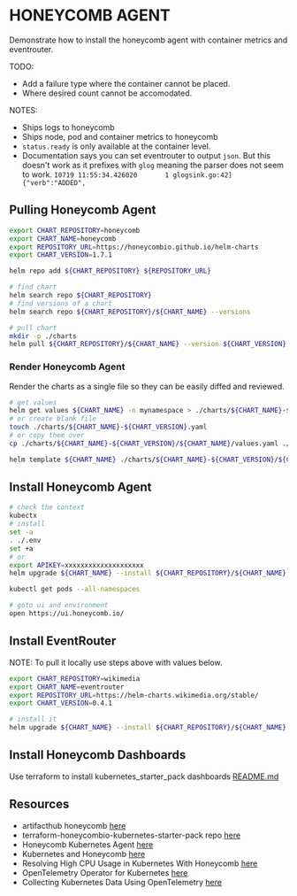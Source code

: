 # HONEYCOMB AGENT

Demonstrate how to install the honeycomb agent with container metrics and eventrouter.  

TODO:  

* Add a failure type where the container cannot be placed.  
* Where desired count cannot be accomodated.  

NOTES:

* Ships logs to honeycomb
* Ships node, pod and container metrics to honeycomb
* `status.ready` is only available at the container level.
* Documentation says you can set eventrouter to output `json`.  But this doesn't work as it prefixes with `glog` meaning the parser does not seem to work. `I0719 11:55:34.426020       1 glogsink.go:42] {"verb":"ADDED",`  

## Pulling Honeycomb Agent

```sh
export CHART_REPOSITORY=honeycomb
export CHART_NAME=honeycomb
export REPOSITORY_URL=https://honeycombio.github.io/helm-charts
export CHART_VERSION=1.7.1
```

```sh
helm repo add ${CHART_REPOSITORY} ${REPOSITORY_URL}

# find chart
helm search repo ${CHART_REPOSITORY}
# find versions of a chart 
helm search repo ${CHART_REPOSITORY}/${CHART_NAME} --versions

# pull chart
mkdir -p ./charts
helm pull ${CHART_REPOSITORY}/${CHART_NAME} --version ${CHART_VERSION} --untar --untardir ./charts/${CHART_NAME}-${CHART_VERSION}
```

### Render Honeycomb Agent

Render the charts as a single file so they can be easily diffed and reviewed.  

```sh
# get values 
helm get values ${CHART_NAME} -n mynamespace > ./charts/${CHART_NAME}-${CHART_VERSION}.yaml
# or create blank file
touch ./charts/${CHART_NAME}-${CHART_VERSION}.yaml
# or copy them over
cp ./charts/${CHART_NAME}-${CHART_VERSION}/${CHART_NAME}/values.yaml ./charts/${CHART_NAME}-${CHART_VERSION}/${CHART_NAME}-values.yaml

helm template ${CHART_NAME} ./charts/${CHART_NAME}-${CHART_VERSION}/${CHART_NAME} -f ./charts/${CHART_NAME}-${CHART_VERSION}/${CHART_NAME}-values.yaml --namespace kube-system > ./charts/${CHART_NAME}-${CHART_VERSION}-test.yaml
```

## Install Honeycomb Agent

```sh
# check the context
kubectx
# install
set -a
. ./.env
set +a
# or
export APIKEY=xxxxxxxxxxxxxxxxxxxx
helm upgrade ${CHART_NAME} --install ${CHART_REPOSITORY}/${CHART_NAME} -f ./honeycomb-agent-values.yaml --set honeycomb.apiKey=$APIKEY

kubectl get pods --all-namespaces

# goto ui and environment
open https://ui.honeycomb.io/
```

## Install EventRouter

NOTE: To pull it locally use steps above with values below.  

```sh
export CHART_REPOSITORY=wikimedia
export CHART_NAME=eventrouter
export REPOSITORY_URL=https://helm-charts.wikimedia.org/stable/
export CHART_VERSION=0.4.1

# install it 
helm upgrade ${CHART_NAME} --install ${CHART_REPOSITORY}/${CHART_NAME} --namespace ${CHART_NAME} --create-namespace --set sink=glog
```

## Install Honeycomb Dashboards

Use terraform to install kubernetes_starter_pack dashboards [README.md](kubernetes_starter_pack/README.md)  

## Resources

* artifacthub honeycomb [here](https://artifacthub.io/packages/helm/honeycomb/honeycomb)
* terraform-honeycombio-kubernetes-starter-pack repo [here](https://github.com/honeycombio/terraform-honeycombio-kubernetes-starter-pack)
* Honeycomb Kubernetes Agent [here](https://docs.honeycomb.io/integrations/kubernetes/honeycomb-kubernetes-agent/)
* Kubernetes and Honeycomb [here](https://docs.honeycomb.io/integrations/kubernetes/)
* Resolving High CPU Usage in Kubernetes With Honeycomb [here](https://www.honeycomb.io/blog/diving-into-kubernetes-clusters-with-honeycomb)
* OpenTelemetry Operator for Kubernetes [here](https://opentelemetry.io/docs/k8s-operator/)
* Collecting Kubernetes Data Using OpenTelemetry [here](https://www.honeycomb.io/blog/kubernetes-collector-opentelemetry)  
